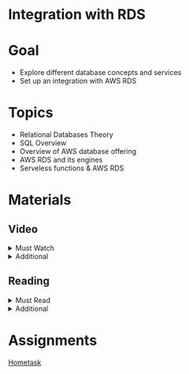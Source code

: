 # Integration with RDS

# Goal
 
- Explore different database concepts and services
- Set up an integration with AWS RDS

# Topics

- Relational Databases Theory
- SQL Overview
- Overview of AWS database offering
- AWS RDS and its engines
- Serveless functions & AWS RDS

# Materials

## Video

<details>
  <summary>Must Watch</summary>

  The following content provides enough info to complete the task.

  <blockquote>

  <details>
    <summary>In English</summary>

   <blockquote>

   - [AWS Cloud Databases - Creating RDS instance](https://videoportal.epam.com/video/5dVAaZODqrm2ANBWY9vo), ~5 mins
   - [AWS Cloud Databases - Data manipulation with DBeaver and PSQL](https://videoportal.epam.com/video/wPQe73vAKB1oE1bgJAqn), ~16 mins

   </blockquote>
  </details>


  </blockquote>

</details>

<details>
  <summary>Additional</summary>

  The following content provides more info for further studies.

  <blockquote>

  - [Journey to the Cloud - The Why](https://youtu.be/ot7joOiUG3o), ~24mins
  - [What is Amazon RDS and How It Works](https://www.youtube.com/watch?v=tLp8pPNdDXQ), ~13 mins
  - [Amazon Relational Database Service (Amazon RDS)](https://www.youtube.com/watch?v=igRfulrrYCo), ~63 mins
  - [SQL vs NoSQL Explained](https://www.youtube.com/watch?v=ruz-vK8IesE), ~12 mins
  - [How to Choose a Database on AWS](https://www.youtube.com/watch?v=eK_umMYxZfM), ~7 mins
  </blockquote>

</details>

## Reading

<details>
  <summary>Must Read</summary>

  The following content provides enough info to complete the task.

  <blockquote>

  - [What is AWS RDS](https://docs.aws.amazon.com/AmazonRDS/latest/UserGuide/Welcome.html)
  - [Getting started with Amazon RDS](https://docs.aws.amazon.com/AmazonRDS/latest/UserGuide/CHAP_GettingStarted.html)
  - [AWS RDS FAQs](https://aws.amazon.com/rds/faqs/)
  </blockquote>

</details>

<details>
  <summary>Additional</summary>

  The following content provides more info for further studies.

  <blockquote>

  - [Best practices for Amazon RDS](https://docs.aws.amazon.com/AmazonRDS/latest/UserGuide/CHAP_BestPractices.html)
  - [Using Amazon RDS with Amazon VPC](https://docs.aws.amazon.com/AmazonRDS/latest/UserGuide/USER_VPC.html)
  - [A guide to understanding database scaling patterns](https://www.freecodecamp.org/news/understanding-database-scaling-patterns/)
  </blockquote>

</details>

# Assignments

[Hometask](./task.md)
